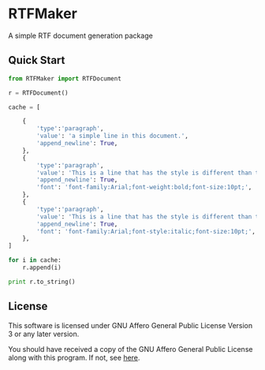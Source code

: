 RTFMaker
========

A simple RTF document generation package

Quick Start
-----------

```python
from RTFMaker import RTFDocument

r = RTFDocument()

cache = [

    {
        'type':'paragraph',
        'value': 'a simple line in this document.',
        'append_newline': True,
    },
    {
        'type':'paragraph',
        'value': 'This is a line that has the style is different than the default style: bold.',
        'append_newline': True,
        'font': 'font-family:Arial;font-weight:bold;font-size:10pt;',
    },
    {
        'type':'paragraph',
        'value': 'This is a line that has the style is different than the default style: italic.',
        'append_newline': True,
        'font': 'font-family:Arial;font-style:italic;font-size:10pt;',
    },
]

for i in cache:
    r.append(i)

print r.to_string()
```

License
-------

This software is licensed under GNU Affero General Public License Version 3 or any later version.

You should have received a copy of the GNU Affero General Public License along with this program.  If not, see [here](https://www.gnu.org/licenses/).
